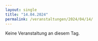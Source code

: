 ```yaml
---
layout: single
title: "14.04.2024"
permalink: /veranstaltungen/2024/04/14/
---
```


Keine Veranstaltung an diesem Tag.
